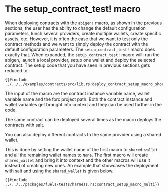 # The setup_contract_test! macro

When deploying contracts with the `abigen!` macro, as shown in the previous sections, the user has the ability to change the default configuration parameters, lunch several providers, create multiple wallets, create specific assets, etc. However, it is often the case that we want to test only the contract methods and we want to simply deploy the contract with the default configuration parameters. The `setup_contract_test!` macro does exactly that. When expanded, the `setup_contract_test!` macro will: run the abigen, launch a local provider, setup one wallet and deploy the selected contract. The setup code that you have seen in previous sections gets reduced to:

```rust,ignore
{{#include ../../../examples/contracts/src/lib.rs:deploy_contract_setup_macro_short}}
```

The input of the macro are the contract instance variable name, wallet variable name and the forc project path. Both the contract instance and wallet variables get brought into context and they can be used further in the code.

The same contract can be deployed several times as the macro deploys the contracts with salt.

You can also deploy different contracts to the same provider using a shared wallet.

This is done by setting the wallet name of the first macro to `shared_wallet` and all the remaining wallet names to `None`. The first macro will create `shared_wallet` and bring it into context and the other macros will use it instead of creating new ones. An example that showcases the deployment with salt and using the `shared_wallet` is given below.

```rust,ignore
{{#include ../../../packages/fuels/tests/harness.rs:contract_setup_macro_multi}}
```
